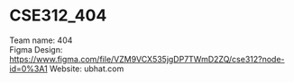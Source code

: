 # CSE312_404

Team name: 404  
Figma Design: https://www.figma.com/file/VZM9VCX535jgDP7TWmD2ZQ/cse312?node-id=0%3A1
Website: ubhat.com

